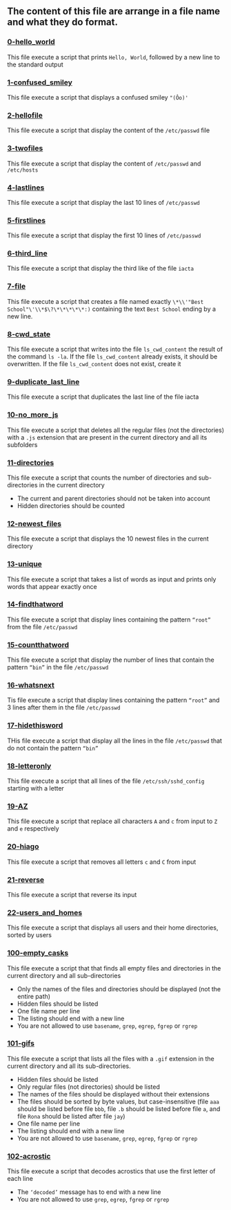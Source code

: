 ## The content of this file are arrange in a file name and what they do format.

### [0-hello_world](0-hello_world)
This file execute a script that prints `Hello, World`, followed by a new line to the standard output

### [1-confused_smiley](1-confused_smiley)
This file execute a script that displays a confused smiley `"(Ôo)'`

### [2-hellofile](2-hellofile)
This file execute a script that display the content of the `/etc/passwd` file

### [3-twofiles](3-twofiles)
This file execute a script that display the content of `/etc/passwd` and `/etc/hosts`

### [4-lastlines](4-lastlines)
This file execute a script that display the last 10 lines of `/etc/passwd`

### [5-firstlines](5-firstlines)
This file execute a script that display the first 10 lines of `/etc/passwd`

### [6-third_line](6-third_line)
This file execute a script that display the third like of the file `iacta`

### [7-file](7-file)
This file execute a script that creates a file named exactly `\*\\'"Best School"\'\\*$\?\*\*\*\*\*:)` containing the text `Best School` ending by a new line.

### [8-cwd_state](8-cwd_state)
This file execute a script that writes into the file `ls_cwd_content` the result of the command `ls -la`. If the file `ls_cwd_content` already exists, it should be overwritten. If the file `ls_cwd_content` does not exist, create it

### [9-duplicate_last_line](9-duplicate_last_line)
This file execute a script that duplicates the last line of the file iacta

### [10-no_more_js](10-no_more_js)
This file execute a script that deletes all the regular files (not the directories) with a `.js` extension that are present in the current directory and all its subfolders

### [11-directories](11-directories)
This file execute a script that counts the number of directories and sub-directories in the current directory
* The current and parent directories should not be taken into account
* Hidden directories should be counted

### [12-newest_files](12-newest_files)
This file execute a script that displays the 10 newest files in the current directory

### [13-unique](13-unique)
This file execute a script that takes a list of words as input and prints only words that appear exactly once

### [14-findthatword](14-findthatword)
This file execute a script that display lines containing the pattern `“root”` from the file `/etc/passwd`

### [15-countthatword](15-countthatword)
This file execute a script that display the number of lines that contain the pattern `“bin”` in the file `/etc/passwd`

### [16-whatsnext](16-whatsnext)
Tis file execute a script that display lines containing the pattern `“root”` and 3 lines after them in the file `/etc/passwd`

### [17-hidethisword](17-hidethisword)
THis file execute a script that display all the lines in the file `/etc/passwd` that do not contain the pattern `“bin”`

### [18-letteronly](18-letteronly)
This file execute a script that all lines of the file `/etc/ssh/sshd_config` starting with a letter

### [19-AZ](19-AZ)
This file execute a script that replace all characters `A` and `c` from input to `Z` and `e` respectively

### [20-hiago](20-hiago)
This file execute a script that removes all letters `c` and `C` from input

### [21-reverse](21-reverse)
This file execute a script that reverse its input

### [22-users_and_homes](22-users_and_homes)
This file execute a script that displays all users and their home directories, sorted by users

### [100-empty_casks](100-empty_casks)
This file execute a script that that finds all empty files and directories in the current directory and all sub-directories
* Only the names of the files and directories should be displayed (not the entire path)
* Hidden files should be listed
* One file name per line
* The listing should end with a new line
* You are not allowed to use `basename`, `grep`, `egrep`, `fgrep` or `rgrep`

### [101-gifs](101-gifs)
This file execute a script that lists all the files with a `.gif` extension in the current directory and all its sub-directories.
* Hidden files should be listed
* Only regular files (not directories) should be listed
* The names of the files should be displayed without their extensions
* The files should be sorted by byte values, but case-insensitive (file `aaa` should be listed before file `bbb`, file `.b` should be listed before file `a`, and file `Rona` should be listed after file `jay`)
* One file name per line
* The listing should end with a new line
* You are not allowed to use `basename`, `grep`, `egrep`, `fgrep` or `rgrep`

### [102-acrostic](102-acrostic)
This file execute a script that decodes acrostics that use the first letter of each line
* The `‘decoded’` message has to end with a new line
* You are not allowed to use `grep`, `egrep`, `fgrep` or `rgrep`